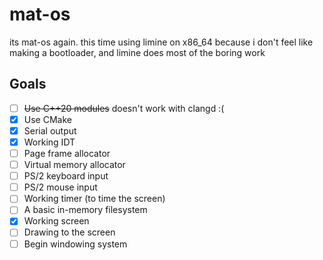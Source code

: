 # mat-os

its mat-os again. this time using limine on x86_64 because i don't feel like making a bootloader, and limine does most of the boring work

## Goals
- [ ] ~~Use C++20 modules~~ doesn't work with clangd :(
- [X] Use CMake
- [X] Serial output
- [X] Working IDT
- [ ] Page frame allocator
- [ ] Virtual memory allocator
- [ ] PS/2 keyboard input
- [ ] PS/2 mouse input
- [ ] Working timer (to time the screen)
- [ ] A basic in-memory filesystem
- [X] Working screen
- [ ] Drawing to the screen
- [ ] Begin windowing system